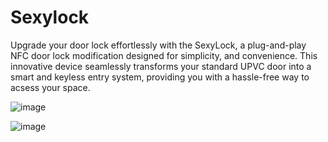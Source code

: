 # Sexylock 
Upgrade your door lock effortlessly with the SexyLock, a plug-and-play NFC door lock modification designed for simplicity, and convenience. This innovative device seamlessly transforms your standard UPVC door into a smart and keyless entry system, providing you with a hassle-free way to acsess your space.

![image](https://github.com/chiplocks/Sexylock/assets/117909282/7d6f3671-890c-4c6e-bf3a-2ad62bef0f59)

![image](https://github.com/chiplocks/Sexylock/assets/117909282/1e3d2aa3-ed33-460d-8bab-7b45163454b6)
